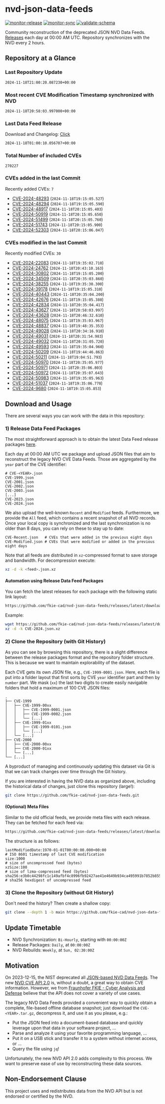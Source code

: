# nvd-json-data-feeds

[![monitor-release](https://github.com/fkie-cad/nvd-json-data-feeds/actions/workflows/monitor_release.yml/badge.svg)](https://github.com/fkie-cad/nvd-json-data-feeds/actions/workflows/monitor_release.yml)
[![monitor-sync](https://github.com/fkie-cad/nvd-json-data-feeds/actions/workflows/monitor_sync.yml/badge.svg)](https://github.com/fkie-cad/nvd-json-data-feeds/actions/workflows/monitor_sync.yml)
[![validate-schema](https://github.com/fkie-cad/nvd-json-data-feeds/actions/workflows/validate_schema.yml/badge.svg)](https://github.com/fkie-cad/nvd-json-data-feeds/actions/workflows/validate_schema.yml)

Community reconstruction of the deprecated JSON NVD Data Feeds.
[Releases](https://github.com/fkie-cad/nvd-json-data-feeds/releases/latest) each day at 00:00 AM UTC.
Repository synchronizes with the NVD every 2 hours.

## Repository at a Glance

### Last Repository Update

```plain
2024-11-18T21:00:20.087230+00:00
```

### Most recent CVE Modification Timestamp synchronized with NVD

```plain
2024-11-18T20:58:03.997000+00:00
```

### Last Data Feed Release

Download and Changelog: [Click](https://github.com/fkie-cad/nvd-json-data-feeds/releases/latest)

```plain
2024-11-18T01:00:10.056707+00:00
```

### Total Number of included CVEs

```plain
270227
```

### CVEs added in the last Commit

Recently added CVEs: `7`

- [CVE-2024-48293](CVE-2024/CVE-2024-482xx/CVE-2024-48293.json) (`2024-11-18T19:15:05.527`)
- [CVE-2024-48294](CVE-2024/CVE-2024-482xx/CVE-2024-48294.json) (`2024-11-18T19:15:05.590`)
- [CVE-2024-48917](CVE-2024/CVE-2024-489xx/CVE-2024-48917.json) (`2024-11-18T20:15:05.403`)
- [CVE-2024-50919](CVE-2024/CVE-2024-509xx/CVE-2024-50919.json) (`2024-11-18T20:15:05.650`)
- [CVE-2024-51499](CVE-2024/CVE-2024-514xx/CVE-2024-51499.json) (`2024-11-18T20:15:05.760`)
- [CVE-2024-51743](CVE-2024/CVE-2024-517xx/CVE-2024-51743.json) (`2024-11-18T20:15:05.900`)
- [CVE-2024-52303](CVE-2024/CVE-2024-523xx/CVE-2024-52303.json) (`2024-11-18T20:15:06.047`)


### CVEs modified in the last Commit

Recently modified CVEs: `30`

- [CVE-2024-22083](CVE-2024/CVE-2024-220xx/CVE-2024-22083.json) (`2024-11-18T19:35:02.710`)
- [CVE-2024-24762](CVE-2024/CVE-2024-247xx/CVE-2024-24762.json) (`2024-11-18T20:43:10.163`)
- [CVE-2024-30802](CVE-2024/CVE-2024-308xx/CVE-2024-30802.json) (`2024-11-18T19:15:05.200`)
- [CVE-2024-34509](CVE-2024/CVE-2024-345xx/CVE-2024-34509.json) (`2024-11-18T20:35:03.860`)
- [CVE-2024-38255](CVE-2024/CVE-2024-382xx/CVE-2024-38255.json) (`2024-11-18T19:35:30.300`)
- [CVE-2024-39178](CVE-2024/CVE-2024-391xx/CVE-2024-39178.json) (`2024-11-18T19:15:05.310`)
- [CVE-2024-40443](CVE-2024/CVE-2024-404xx/CVE-2024-40443.json) (`2024-11-18T20:35:04.200`)
- [CVE-2024-42676](CVE-2024/CVE-2024-426xx/CVE-2024-42676.json) (`2024-11-18T19:15:05.380`)
- [CVE-2024-42834](CVE-2024/CVE-2024-428xx/CVE-2024-42834.json) (`2024-11-18T20:35:04.417`)
- [CVE-2024-43627](CVE-2024/CVE-2024-436xx/CVE-2024-43627.json) (`2024-11-18T20:58:03.997`)
- [CVE-2024-43628](CVE-2024/CVE-2024-436xx/CVE-2024-43628.json) (`2024-11-18T20:46:32.610`)
- [CVE-2024-48075](CVE-2024/CVE-2024-480xx/CVE-2024-48075.json) (`2024-11-18T19:35:03.967`)
- [CVE-2024-48837](CVE-2024/CVE-2024-488xx/CVE-2024-48837.json) (`2024-11-18T19:48:35.353`)
- [CVE-2024-49028](CVE-2024/CVE-2024-490xx/CVE-2024-49028.json) (`2024-11-18T20:34:16.910`)
- [CVE-2024-49031](CVE-2024/CVE-2024-490xx/CVE-2024-49031.json) (`2024-11-18T20:31:54.983`)
- [CVE-2024-49032](CVE-2024/CVE-2024-490xx/CVE-2024-49032.json) (`2024-11-18T20:31:05.720`)
- [CVE-2024-49593](CVE-2024/CVE-2024-495xx/CVE-2024-49593.json) (`2024-11-18T19:35:04.960`)
- [CVE-2024-50209](CVE-2024/CVE-2024-502xx/CVE-2024-50209.json) (`2024-11-18T19:44:46.863`)
- [CVE-2024-50211](CVE-2024/CVE-2024-502xx/CVE-2024-50211.json) (`2024-11-18T19:04:51.793`)
- [CVE-2024-50970](CVE-2024/CVE-2024-509xx/CVE-2024-50970.json) (`2024-11-18T20:35:05.977`)
- [CVE-2024-50971](CVE-2024/CVE-2024-509xx/CVE-2024-50971.json) (`2024-11-18T20:35:06.803`)
- [CVE-2024-50972](CVE-2024/CVE-2024-509xx/CVE-2024-50972.json) (`2024-11-18T20:35:07.643`)
- [CVE-2024-50983](CVE-2024/CVE-2024-509xx/CVE-2024-50983.json) (`2024-11-18T19:35:05.963`)
- [CVE-2024-51037](CVE-2024/CVE-2024-510xx/CVE-2024-51037.json) (`2024-11-18T19:35:06.770`)
- [CVE-2024-9680](CVE-2024/CVE-2024-96xx/CVE-2024-9680.json) (`2024-11-18T19:15:05.853`)


## Download and Usage

There are several ways you can work with the data in this repository:

### 1) Release Data Feed Packages

The most straightforward approach is to obtain the latest Data Feed release packages [here](https://github.com/fkie-cad/nvd-json-data-feeds/releases/latest).

Each day at 00:00 AM UTC we package and upload JSON files that aim to reconstruct the legacy NVD CVE Data Feeds.
Those are aggregated by the `year` part of the CVE identifier:

```
# CVE-<YEAR>.json
CVE-1999.json
CVE-2001.json
CVE-2002.json
CVE-2003.json
[...]
CVE-2023.json
CVE-2024.json
```

We also upload the well-known `Recent` and `Modified` feeds.
Furthermore, we provide the `All` feed, which contains a recent snapshot of all NVD records.
Once your local copy is synchronized and the last synchronization is no older than 8 days, you can rely on these to stay up to date:

```plain
CVE-Recent.json   # CVEs that were added in the previous eight days
CVE-Modified.json # CVEs that were modified or added in the previous eight days
```

Note that all feeds are distributed in `xz`-compressed format to save storage and bandwidth.
For decompression execute:

```sh
xz -d -k <feed>.json.xz
```

#### Automation using Release Data Feed Packages

You can fetch the latest releases for each package with the following static link layout:

```sh
https://github.com/fkie-cad/nvd-json-data-feeds/releases/latest/download/CVE-<YEAR>.json.xz
```

Example:

```sh
wget https://github.com/fkie-cad/nvd-json-data-feeds/releases/latest/download/CVE-2024.json.xz
xz -d -k CVE-2024.json.xz
```

### 2) Clone the Repository (with Git History)

As you can see by browsing this repository, there is a slight difference between the release packages format and the repository folder structure.
This is because we want to maintain explorability of the dataset.

Each CVE gets its own JSON file, e.g., `CVE-1999-0001.json`.
Here, each file is put into a folder layout that first sorts by CVE `year` identifier part and then by `number` part.
We mask (`xx`) the last two digits to create easily navigable folders that hold a maximum of 100 CVE JSON files:

```plain
.
├── CVE-1999
│   ├── CVE-1999-00xx
│   │   ├── CVE-1999-0001.json
│   │   ├── CVE-1999-0002.json
│   │   └── [...]
│   ├── CVE-1999-01xx
│   │   ├── CVE-1999-0101.json
│   │   └── [...]
│   └── [...]
├── CVE-2000
│   ├── CVE-2000-00xx
│   ├── CVE-2000-01xx
│   └── [...]
└── [...]
```

A byproduct of managing and continuously updating this dataset via Git is that we can track changes over time through the Git history.

If you are interested in having the NVD data as organized above, including the historical data of changes, just clone this repository (large!):

```sh
git clone https://github.com/fkie-cad/nvd-json-data-feeds.git
```

#### (Optional) Meta Files

Similar to the old official feeds, we provide meta files with each release. They can be fetched for each feed via:

```sh
https://github.com/fkie-cad/nvd-json-data-feeds/releases/latest/download/CVE-<YEAR>.meta
```

The structure is as follows:

```plain
lastModifiedDate:1970-01-01T00:00:00.000+00:00                          # ISO 8601 timestamp of last CVE modification
size:1000                                                               # size of uncompressed feed (bytes)
xzSize:100                                                              # size of lzma-compressed feed (bytes)
sha256:e3b0c44298fc1c149afbf4c8996fb92427ae41e4649b934ca495991b7852b855 # sha256 hexdigest of uncompressed feed
```

### 3) Clone the Repository (without Git History)

Don't need the history? Then create a shallow copy:

```sh
git clone --depth 1 -b main https://github.com/fkie-cad/nvd-json-data-feeds.git
```


## Update Timetable

* NVD Synchronization: `Bi-Hourly`, starting with `00:00:00Z`
* Release Packages: `Daily`, at `00:00:00Z`
* NVD Rebuilds: `Weekly`, at `Sun, 02:30:00Z`


## Motivation

On 2023-12-15, the NIST deprecated all [JSON-based NVD Data Feeds](https://nvd.nist.gov/vuln/data-feeds#divRetirementBanner-1).
The new [NVD CVE API 2.0](https://nvd.nist.gov/developers/vulnerabilities) is, without a doubt, a great way to obtain CVE information.
However, we from [Fraunhofer FKIE - Cyber Analysis and Defense](https://www.fkie.fraunhofer.de/en/departments/cad.html) believe that the API does not cover a variety of use cases.

The legacy NVD Data Feeds provided a convenient way to quickly obtain a complete, file-based offline database snapshot; just download the `CVE-<YEAR>.tar.gz`, decompress it, and use it as you please, e.g.:

- Put the JSON feed into a document-based database and quickly leverage upon that data in your software project, ...
- Parse and analyze it using your favorite programming language, ...
- Put it on a USB stick and transfer it to a system without internet access, or ...
- Query the file using `jq`!

Unfortunately, the new NVD API 2.0 adds complexity to this process.
We want to preserve ease of use by reconstructing these data sources.

## Non-Endorsement Clause

This project uses and redistributes data from the NVD API but is not endorsed or certified by the NVD.